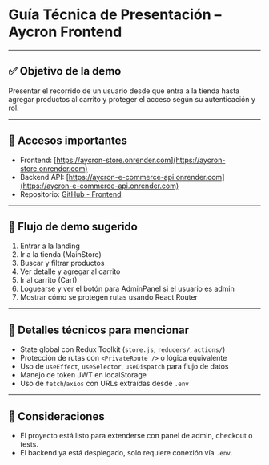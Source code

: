 
# Guía Técnica de Presentación – Aycron Frontend

---

## ✅ Objetivo de la demo

Presentar el recorrido de un usuario desde que entra a la tienda hasta agregar productos al carrito y proteger el acceso según su autenticación y rol.

---

## 🔗 Accesos importantes

- Frontend: [https://aycron-store.onrender.com](https://aycron-store.onrender.com)
- Backend API: [https://aycron-e-commerce-api.onrender.com](https://aycron-e-commerce-api.onrender.com)
- Repositorio: [GitHub - Frontend](https://github.com/LucasDMadrigal/aycron_e-commerce_frontend)

---

## 📸 Flujo de demo sugerido

1. Entrar a la landing
2. Ir a la tienda (MainStore)
3. Buscar y filtrar productos
4. Ver detalle y agregar al carrito
5. Ir al carrito (Cart)
6. Loguearse y ver el botón para AdminPanel si el usuario es admin
7. Mostrar cómo se protegen rutas usando React Router

---

## 🧠 Detalles técnicos para mencionar

- State global con Redux Toolkit (`store.js`, `reducers/`, `actions/`)
- Protección de rutas con `<PrivateRoute />` o lógica equivalente
- Uso de `useEffect`, `useSelector`, `useDispatch` para flujo de datos
- Manejo de token JWT en localStorage
- Uso de `fetch`/`axios` con URLs extraídas desde `.env`

---

## 🧩 Consideraciones

- El proyecto está listo para extenderse con panel de admin, checkout o tests.
- El backend ya está desplegado, solo requiere conexión vía `.env`.
